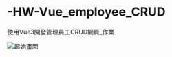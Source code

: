 # -HW-Vue_employee_CRUD
使用Vue3開發管理員工CRUD網頁_作業


![起始畫面](./-HW-Vue_employee_CRUD/Vue_employee_CRUD/img/init.png=600x435)


